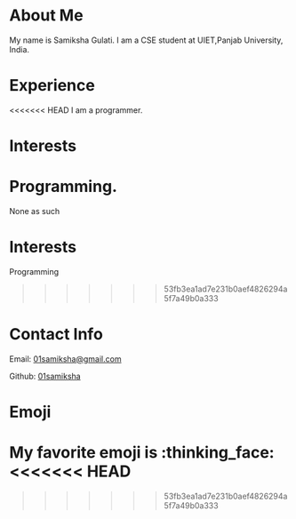 # About Me
My name is Samiksha Gulati. I am a CSE student at UIET,Panjab University, India.

# Experience
<<<<<<< HEAD
I am a programmer.

# Interests
Programming.
=======
None as such

# Interests
Programming
>>>>>>> 53fb3ea1ad7e231b0aef4826294a5f7a49b0a333

# Contact Info
Email: [01samiksha@gmail.com](mailto:01samiksha@gmail.com)

Github: [01samiksha](https://github.com/01samiksha)

# Emoji
My favorite emoji is :thinking_face:
<<<<<<< HEAD
=======


>>>>>>> 53fb3ea1ad7e231b0aef4826294a5f7a49b0a333
